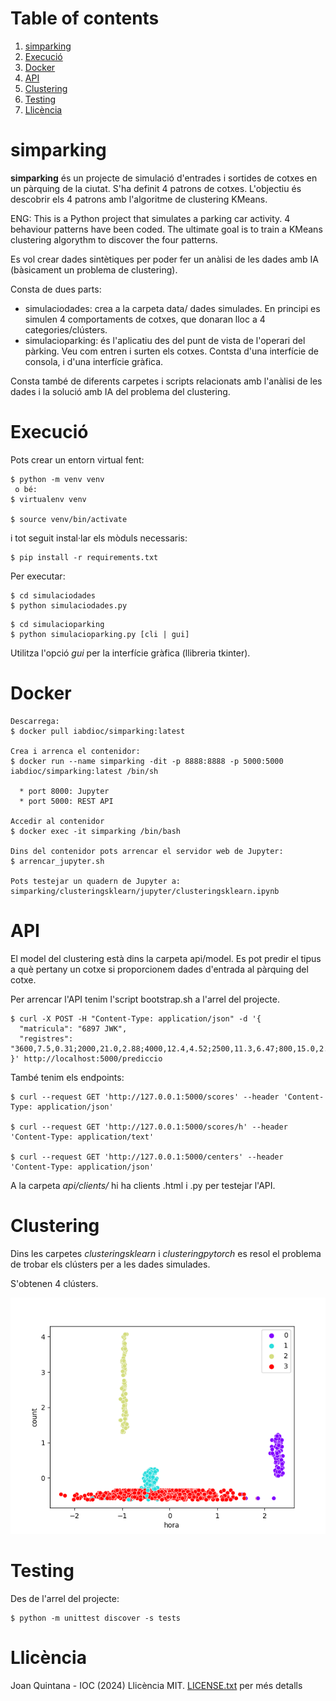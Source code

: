 # Table of contents
1. [simparking](#simparking)
2. [Execució](#run)
3. [Docker](#docker)
4. [API](#api)
5. [Clustering](#clustering)
6. [Testing](#tests)
7. [Llicència](#licence)

# simparking <a name="simparking"></a>
**simparking** és un projecte de simulació d'entrades i sortides de cotxes en un pàrquing de la ciutat. S'ha definit 4 patrons de cotxes.
L'objectiu és descobrir els 4 patrons amb l'algoritme de clustering KMeans.

ENG: This is a Python project that simulates a parking car activity. 4 behaviour patterns have been coded.
The ultimate goal is to train a KMeans clustering algorythm to discover the four patterns.

Es vol crear dades sintètiques per poder fer un anàlisi de les dades amb IA (bàsicament un problema de clustering).

Consta de dues parts:

- simulaciodades: crea a la carpeta data/ dades simulades. En principi es simulen 4 comportaments de cotxes, que donaran lloc a 4 categories/clústers.
- simulacioparking: és l'aplicatiu des del punt de vista de l'operari del pàrking. Veu com entren i surten els cotxes. Contsta d'una interfície de consola, i d'una interfície gràfica.

Consta també de diferents carpetes i scripts relacionats amb l'anàlisi de les dades i la solució amb IA del problema del clustering.

# Execució <a name="run"></a>

Pots crear un entorn virtual fent:
```
$ python -m venv venv
 o bé:
$ virtualenv venv

$ source venv/bin/activate
```

i tot seguit instal·lar els mòduls necessaris:
```
$ pip install -r requirements.txt
```

Per executar:
```
$ cd simulaciodades
$ python simulaciodades.py
```

```
$ cd simulacioparking
$ python simulacioparking.py [cli | gui]
```
Utilitza l'opció <em>gui</em> per la interfície gràfica (llibreria tkinter).

# Docker <a name="docker"></a>

```
Descarrega:
$ docker pull iabdioc/simparking:latest

Crea i arrenca el contenidor:
$ docker run --name simparking -dit -p 8888:8888 -p 5000:5000 iabdioc/simparking:latest /bin/sh

  * port 8000: Jupyter
  * port 5000: REST API

Accedir al contenidor
$ docker exec -it simparking /bin/bash

Dins del contenidor pots arrencar el servidor web de Jupyter:
$ arrencar_jupyter.sh

Pots testejar un quadern de Jupyter a:
simparking/clusteringsklearn/jupyter/clusteringsklearn.ipynb
```

# API <a name="api"></a>

El model del clustering està dins la carpeta api/model. Es pot predir el tipus a què pertany un cotxe si proporcionem dades d'entrada al pàrquing del cotxe.

Per arrencar l'API tenim l'script bootstrap.sh a l'arrel del projecte. 
```
$ curl -X POST -H "Content-Type: application/json" -d '{
  "matricula": "6897 JWK",
  "registres": "3600,7.5,0.31;2000,21.0,2.88;4000,12.4,4.52;2500,11.3,6.47;800,15.0,2.63"
}' http://localhost:5000/prediccio
```
També tenim els endpoints:
```
$ curl --request GET 'http://127.0.0.1:5000/scores' --header 'Content-Type: application/json'

$ curl --request GET 'http://127.0.0.1:5000/scores/h' --header 'Content-Type: application/text'

$ curl --request GET 'http://127.0.0.1:5000/centers' --header 'Content-Type: application/json'
```
A la carpeta <em>api/clients/</em> hi ha clients .html i .py per testejar l'API.

# Clustering <a name="clustering"></a>

Dins les carpetes <em>clusteringsklearn</em> i <em>clusteringpytorch</em> es resol el problema de trobar els clústers per a les dades simulades.

S'obtenen 4 clústers.

![Clusters](clusters.png)

# Testing <a name="tests"></a>

Des de l'arrel del projecte:
```
$ python -m unittest discover -s tests
```

# Llicència <a name="licence"></a>
Joan Quintana - IOC (2024)
Llicència MIT. [LICENSE.txt](LICENSE.txt) per més detalls


